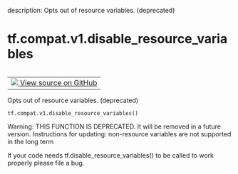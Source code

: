 description: Opts out of resource variables. (deprecated)

<div itemscope itemtype="http://developers.google.com/ReferenceObject">
<meta itemprop="name" content="tf.compat.v1.disable_resource_variables" />
<meta itemprop="path" content="Stable" />
</div>

# tf.compat.v1.disable_resource_variables

<!-- Insert buttons and diff -->

<table class="tfo-notebook-buttons tfo-api nocontent" align="left">
<td>
  <a target="_blank" href="https://github.com/tensorflow/tensorflow/blob/r2.2/tensorflow/python/ops/variable_scope.py#L256-L267">
    <img src="https://www.tensorflow.org/images/GitHub-Mark-32px.png" />
    View source on GitHub
  </a>
</td>
</table>



Opts out of resource variables. (deprecated)

<pre class="devsite-click-to-copy prettyprint lang-py tfo-signature-link">
<code>tf.compat.v1.disable_resource_variables()
</code></pre>



<!-- Placeholder for "Used in" -->

Warning: THIS FUNCTION IS DEPRECATED. It will be removed in a future version.
Instructions for updating:
non-resource variables are not supported in the long term

If your code needs tf.disable_resource_variables() to be called to work
properly please file a bug.